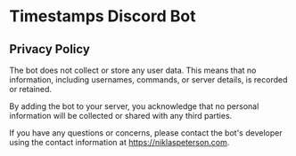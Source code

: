 # Timestamps Discord Bot

## Privacy Policy

The bot does not collect or store any user data. This means that no information, including usernames, commands, or server details, is recorded or retained.

By adding the bot to your server, you acknowledge that no personal information will be collected or shared with any third parties.

If you have any questions or concerns, please contact the bot's developer using the contact information at https://niklaspeterson.com.